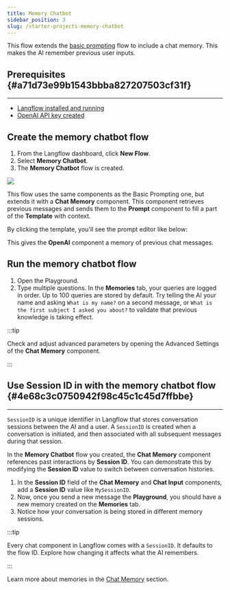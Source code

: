 ```yaml
---
title: Memory Chatbot
sidebar_position: 3
slug: /starter-projects-memory-chatbot
---
```




This flow extends the [basic prompting](/starter-projects-basic-prompting) flow to include a chat memory. This makes the AI remember previous user inputs.


## Prerequisites {#a71d73e99b1543bbba827207503cf31f}


---

- [Langflow installed and running](/get-started-installation)
- [OpenAI API key created](https://platform.openai.com/)


## Create the memory chatbot flow

1. From the Langflow dashboard, click **New Flow**.
2. Select **Memory Chatbot**.
3. The **Memory Chatbot** flow is created.

![](/img/starter-flow-memory-chatbot.png)


This flow uses the same components as the Basic Prompting one, but extends it with a **Chat Memory** component. This component retrieves previous messages and sends them to the **Prompt** component to fill a part of the **Template** with context.


By clicking the template, you'll see the prompt editor like below:


This gives the **OpenAI** component a memory of previous chat messages.


## Run the memory chatbot flow

1. Open the Playground.
2. Type multiple questions. In the **Memories** tab, your queries are logged in order. Up to 100 queries are stored by default. Try telling the AI your name and asking `What is my name?` on a second message, or `What is the first subject I asked you about?` to validate that previous knowledge is taking effect.

:::tip

Check and adjust advanced parameters by opening the Advanced Settings of the **Chat Memory** component.

:::



## Use Session ID in with the memory chatbot flow {#4e68c3c0750942f98c45c1c45d7ffbbe}


---


`SessionID` is a unique identifier in Langflow that stores conversation sessions between the AI and a user. A `SessionID` is created when a conversation is initiated, and then associated with all subsequent messages during that session.


In the **Memory Chatbot** flow you created, the **Chat Memory** component references past interactions by **Session ID**. You can demonstrate this by modifying the **Session ID** value to switch between conversation histories.

1. In the **Session ID** field of the **Chat Memory** and **Chat Input** components, add a **Session ID** value like `MySessionID`.
2. Now, once you send a new message the **Playground**, you should have a new memory created on the **Memories** tab.
3. Notice how your conversation is being stored in different memory sessions.

:::tip

Every chat component in Langflow comes with a `SessionID`. It defaults to the flow ID. Explore how changing it affects what the AI remembers.

:::




Learn more about memories in the [Chat Memory](/guides-chat-memory) section.

